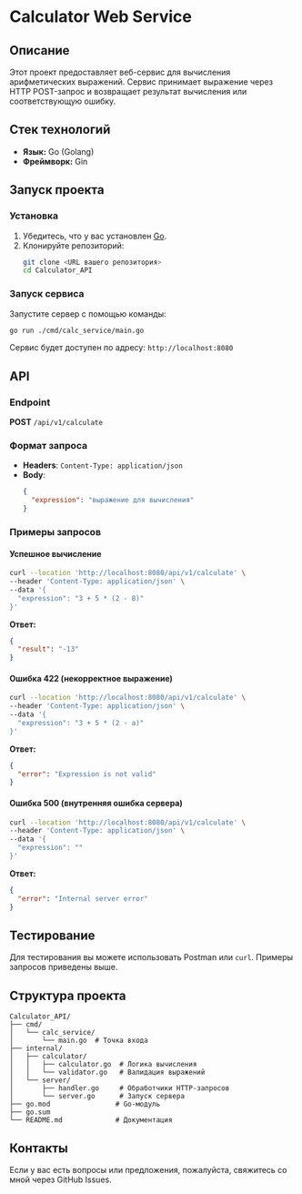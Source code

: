 # Calculator Web Service

## Описание
Этот проект предоставляет веб-сервис для вычисления арифметических выражений. Сервис принимает выражение через HTTP POST-запрос и возвращает результат вычисления или соответствующую ошибку.

## Стек технологий
- **Язык:** Go (Golang)
- **Фреймворк:** Gin

## Запуск проекта

### Установка
1. Убедитесь, что у вас установлен [Go](https://go.dev/dl/).
2. Клонируйте репозиторий:
   ```bash
   git clone <URL вашего репозитория>
   cd Calculator_API
   ```

### Запуск сервиса
Запустите сервер с помощью команды:
```bash
go run ./cmd/calc_service/main.go
```

Сервис будет доступен по адресу: `http://localhost:8080`

## API

### Endpoint
**POST** `/api/v1/calculate`

### Формат запроса
- **Headers**: `Content-Type: application/json`
- **Body**:
  ```json
  {
    "expression": "выражение для вычисления"
  }
  ```
  
### Примеры запросов

#### Успешное вычисление
```bash
curl --location 'http://localhost:8080/api/v1/calculate' \
--header 'Content-Type: application/json' \
--data '{
  "expression": "3 + 5 * (2 - 8)"
}'
```
**Ответ:**
```json
{
  "result": "-13"
}
```

#### Ошибка 422 (некорректное выражение)
```bash
curl --location 'http://localhost:8080/api/v1/calculate' \
--header 'Content-Type: application/json' \
--data '{
  "expression": "3 + 5 * (2 - a)"
}'
```
**Ответ:**
```json
{
  "error": "Expression is not valid"
}
```

#### Ошибка 500 (внутренняя ошибка сервера)
```bash
curl --location 'http://localhost:8080/api/v1/calculate' \
--header 'Content-Type: application/json' \
--data '{
  "expression": ""
}'
```
**Ответ:**
```json
{
  "error": "Internal server error"
}
```

## Тестирование
Для тестирования вы можете использовать Postman или `curl`. Примеры запросов приведены выше.

## Структура проекта
```
Calculator_API/
├── cmd/
│   └── calc_service/
│       └── main.go  # Точка входа
├── internal/
│   ├── calculator/
│   │   ├── calculator.go  # Логика вычисления
│   │   └── validator.go   # Валидация выражений
│   └── server/
│       ├── handler.go     # Обработчики HTTP-запросов
│       └── server.go      # Запуск сервера
├── go.mod                # Go-модуль
├── go.sum
└── README.md             # Документация
```

## Контакты
Если у вас есть вопросы или предложения, пожалуйста, свяжитесь со мной через GitHub Issues.

